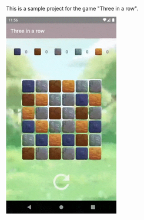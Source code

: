 This is a sample project for the game "Three in a row".

<img src="https://github.com/AnastasiaKubova/GameThreeInRow/blob/master/preview/previewvideo.gif?raw=true" width="300" />
